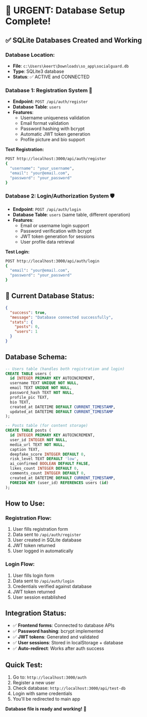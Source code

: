 # 🎯 URGENT: Database Setup Complete!

## ✅ SQLite Databases Created and Working

### **Database Location:**
- **File**: `c:\Users\keert\Downloads\so_app\socialguard.db`
- **Type**: SQLite3 database
- **Status**: ✅ ACTIVE and CONNECTED

### **Database 1: Registration System** 🔐
- **Endpoint**: `POST /api/auth/register`
- **Database Table**: `users`
- **Features**:
  - Username uniqueness validation
  - Email format validation
  - Password hashing with bcrypt
  - Automatic JWT token generation
  - Profile picture and bio support

**Test Registration:**
```bash
POST http://localhost:3000/api/auth/register
{
  "username": "your_username",
  "email": "your@email.com", 
  "password": "your_password"
}
```

### **Database 2: Login/Authorization System** 🛡️
- **Endpoint**: `POST /api/auth/login`
- **Database Table**: `users` (same table, different operation)
- **Features**:
  - Email or username login support
  - Password verification with bcrypt
  - JWT token generation for sessions
  - User profile data retrieval

**Test Login:**
```bash
POST http://localhost:3000/api/auth/login
{
  "email": "your@email.com",
  "password": "your_password"
}
```

## 🚀 **Current Database Status:**
```json
{
  "success": true,
  "message": "Database connected successfully",
  "stats": {
    "posts": 0,
    "users": 1
  }
}
```

## **Database Schema:**
```sql
-- Users table (handles both registration and login)
CREATE TABLE users (
  id INTEGER PRIMARY KEY AUTOINCREMENT,
  username TEXT UNIQUE NOT NULL,
  email TEXT UNIQUE NOT NULL,
  password_hash TEXT NOT NULL,
  profile_pic TEXT,
  bio TEXT,
  created_at DATETIME DEFAULT CURRENT_TIMESTAMP,
  updated_at DATETIME DEFAULT CURRENT_TIMESTAMP
);

-- Posts table (for content storage)
CREATE TABLE posts (
  id INTEGER PRIMARY KEY AUTOINCREMENT,
  user_id INTEGER NOT NULL,
  media_url TEXT NOT NULL,
  caption TEXT,
  deepfake_score INTEGER DEFAULT 0,
  risk_level TEXT DEFAULT 'low',
  ai_confirmed BOOLEAN DEFAULT FALSE,
  likes_count INTEGER DEFAULT 0,
  comments_count INTEGER DEFAULT 0,
  created_at DATETIME DEFAULT CURRENT_TIMESTAMP,
  FOREIGN KEY (user_id) REFERENCES users (id)
);
```

## **How to Use:**

### **Registration Flow:**
1. User fills registration form
2. Data sent to `/api/auth/register`
3. User created in SQLite database
4. JWT token returned
5. User logged in automatically

### **Login Flow:**
1. User fills login form
2. Data sent to `/api/auth/login`
3. Credentials verified against database
4. JWT token returned
5. User session established

## **Integration Status:**
- ✅ **Frontend forms**: Connected to database APIs
- ✅ **Password hashing**: bcrypt implemented
- ✅ **JWT tokens**: Generated and validated
- ✅ **User sessions**: Stored in localStorage + database
- ✅ **Auto-redirect**: Works after auth success

## **Quick Test:**
1. Go to: `http://localhost:3000/auth`
2. Register a new user
3. Check database: `http://localhost:3000/api/test-db`
4. Login with same credentials
5. You'll be redirected to main app

**Database file is ready and working!** 🎉
